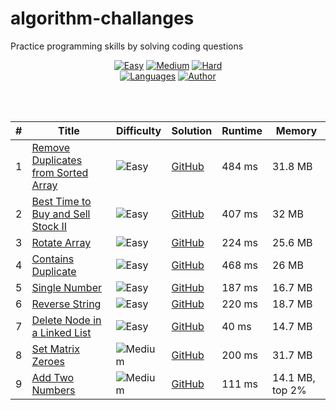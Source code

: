 # algorithm-challanges
Practice programming skills by solving coding questions




<div align="center">

[![Easy](https://img.shields.io/badge/Easy-7-5cb85c.svg?style=flat)]()
[![Medium](https://img.shields.io/badge/Medium-3-f0ad4e.svg?style=flat)]()
[![Hard](https://img.shields.io/badge/Hard-0-d9534f.svg?style=flat)]()
</br>
[![Languages](https://img.shields.io/badge/Languages-Python-red.svg?style=flat)]()
[![Author](https://img.shields.io/badge/Author-Ofir%20frd-blue.svg?style=flat)]()

</div>
</br>
</br>
<div align="center">
  
|  #    | Title                                                                            | Difficulty                                                           | Solution                                                  | Runtime   | Memory  |
|  ---- | -------------------------------------------------------------------------------- | -------------------------------------------------------------------- | --------------------------------------------------------- | --------- | ------- |
|   1   | [Remove Duplicates from Sorted Array](https://leetcode.com/problems/remove-duplicates-from-sorted-array/)                    | ![Easy](https://img.shields.io/badge/Easy-5cb85c.svg?style=flat)     | [GitHub](Remove_Duplicates_from_Sorted_Array.py)                        | 484 ms    | 31.8 MB |
|   2   | [Best Time to Buy and Sell Stock II](https://leetcode.com/problems/best-time-to-buy-and-sell-stock/)                    | ![Easy](https://img.shields.io/badge/Easy-5cb85c.svg?style=flat)     | [GitHub](Best_Time_to_Buy_and_Sell_Stock.ipynb)                        | 407 ms    | 32 MB |
|   3   | [Rotate Array](https://leetcode.com/problems/rotate-array/)                    | ![Easy](https://img.shields.io/badge/Easy-5cb85c.svg?style=flat)     | [GitHub](Rotate_Array.ipynb)                        | 224 ms    | 25.6 MB |
|   4   | [Contains Duplicate](https://leetcode.com/problems/contains-duplicate/)                    | ![Easy](https://img.shields.io/badge/Easy-5cb85c.svg?style=flat)     | [GitHub](Contains_Duplicate.ipynb)                        | 468 ms    | 26 MB |
|   5   | [Single Number](https://leetcode.com/problems/single-number/)                    | ![Easy](https://img.shields.io/badge/Easy-5cb85c.svg?style=flat)     | [GitHub](Single_Number.ipynb)                        | 187 ms    | 16.7 MB |
|   6   | [Reverse String](https://leetcode.com/problems/reverse-string/)                    | ![Easy](https://img.shields.io/badge/Easy-5cb85c.svg?style=flat)     | [GitHub](Reverse_String.py)                        | 220 ms    | 18.7 MB |
|   7   | [Delete Node in a Linked List](https://leetcode.com/problems/delete-node-in-a-linked-list/)                    | ![Easy](https://img.shields.io/badge/Easy-5cb85c.svg?style=flat)     | [GitHub](Delete_Node_in_a_Linked_List)                        | 40 ms    | 14.7 MB |
|   8   | [Set Matrix Zeroes](https://leetcode.com/problems/set-matrix-zeroes/)                    | ![Medium](https://img.shields.io/badge/Medium-f0ad4e.svg?style=flat)     | [GitHub](Set_Matrix_Zeroes.py)                        | 200 ms    | 31.7 MB |
|   9   | [Add Two Numbers](https://leetcode.com/problems/add-two-numbers/)                    | ![Medium](https://img.shields.io/badge/Medium-f0ad4e.svg?style=flat)     | [GitHub](Add_Two_Numbers.py)                        | 111 ms    | 14.1 MB, top 2% |

  
</div>

